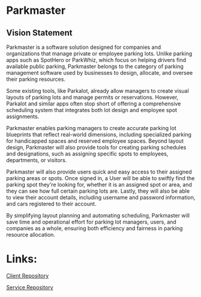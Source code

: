 # Parkmaster

## Vision Statement

Parkmaster is a software solution designed for companies and organizations that manage private or employee parking lots. Unlike parking apps such as SpotHero or ParkWhiz, which focus on helping drivers find available public parking, Parkmaster belongs to the category of parking management software used by businesses to design, allocate, and oversee their parking resources.

Some existing tools, like Parkalot, already allow managers to create visual layouts of parking lots and manage permits or reservations. However, Parkalot and similar apps often stop short of offering a comprehensive scheduling system that integrates both lot design and employee spot assignments.

Parkmaster enables parking managers to create accurate parking lot blueprints that reflect real-world dimensions, including specialized parking for handicapped spaces and reserved employee spaces. Beyond layout design, Parkmaster will also provide tools for creating parking schedules and designations, such as assigning specific spots to employees, departments, or visitors.

Parkmaster will also provide users quick and easy access to their assigned parking areas or spots. Once signed in, a User will be able to swiftly find the parking spot they're looking for, whether it is an assigned spot or area, and they can see how full certain parking lots are. Lastly, they will also be able to view their account details, including username and password information, and cars registered to their account.

By simplifying layout planning and automating scheduling, Parkmaster will save time and operational effort for parking lot managers, users, and companies as a whole, ensuring both efficiency and fairness in parking resource allocation.


# Links:

[Client Repository](https://github.com/calvin-cs262-fall2025-teamI/Client)

[Service Repository](https://github.com/calvin-cs262-fall2025-teamI/Service)
